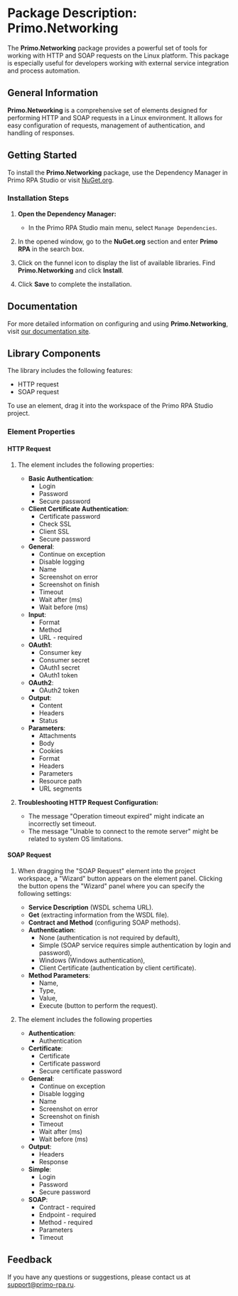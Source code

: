 # Package Description: Primo.Networking

The **Primo.Networking** package provides a powerful set of tools for working with HTTP and SOAP requests on the Linux platform. This package is especially useful for developers working with external service integration and process automation.

## General Information

**Primo.Networking** is a comprehensive set of elements designed for performing HTTP and SOAP requests in a Linux environment. It allows for easy configuration of requests, management of authentication, and handling of responses.

## Getting Started

To install the **Primo.Networking** package, use the Dependency Manager in Primo RPA Studio or visit [NuGet.org](https://www.nuget.org/).

### Installation Steps

1. **Open the Dependency Manager:**
   - In the Primo RPA Studio main menu, select `Manage Dependencies`.

2. In the opened window, go to the **NuGet.org** section and enter **Primo RPA** in the search box.

3. Click on the funnel icon to display the list of available libraries. Find **Primo.Networking** and click **Install**.

4. Click **Save** to complete the installation.

## Documentation

For more detailed information on configuring and using **Primo.Networking**, visit [our documentation site](https://docs.primo-rpa.com).

## Library Components

The library includes the following features:

- HTTP request
- SOAP request

To use an element, drag it into the workspace of the Primo RPA Studio project.

### Element Properties

#### HTTP Request

1. The element includes the following properties:
   - **Basic Authentication**:
     - Login
     - Password
     - Secure password
   - **Client Certificate Authentication**:
     - Certificate password
     - Check SSL
     - Client SSL
     - Secure password
   - **General**:
     - Continue on exception
     - Disable logging
     - Name
     - Screenshot on error
     - Screenshot on finish
     - Timeout
     - Wait after (ms)
     - Wait before (ms)
   - **Input**:
     - Format
     - Method
     - URL - required
   - **OAuth1**:
     - Consumer key
     - Consumer secret
     - OAuth1 secret
     - OAuth1 token
   - **OAuth2**:
     - OAuth2 token
   - **Output**:
     - Content
     - Headers
     - Status
   - **Parameters**:
     - Attachments
     - Body
     - Cookies
     - Format
     - Headers
     - Parameters
     - Resource path
     - URL segments

2. **Troubleshooting HTTP Request Configuration:**
   - The message "Operation timeout expired" might indicate an incorrectly set timeout.
   - The message "Unable to connect to the remote server" might be related to system OS limitations.

#### SOAP Request

1. When dragging the "SOAP Request" element into the project workspace, a "Wizard" button appears on the element panel. Clicking the button opens the "Wizard" panel where you can specify the following settings:
   - **Service Description** (WSDL schema URL).
   - **Get** (extracting information from the WSDL file).
   - **Contract and Method** (configuring SOAP methods).
   - **Authentication**:
     - None (authentication is not required by default),
     - Simple (SOAP service requires simple authentication by login and password),
     - Windows (Windows authentication),
     - Client Certificate (authentication by client certificate).
   - **Method Parameters**:
     - Name,
     - Type,
     - Value,
     - Execute (button to perform the request).

2. The element includes the following properties
   - **Authentication**:
     - Authentication
   - **Certificate**:
     - Certificate
     - Certificate password
     - Secure certificate password
   - **General**:
     - Continue on exception
     - Disable logging
     - Name
     - Screenshot on error
     - Screenshot on finish
     - Timeout
     - Wait after (ms)
     - Wait before (ms)
   - **Output**:
     - Headers
     - Response
   - **Simple**:
     - Login
     - Password
     - Secure password
   - **SOAP**:
     - Contract - required
     - Endpoint - required
     - Method - required
     - Parameters
     - Timeout

## Feedback

If you have any questions or suggestions, please contact us at [support@primo-rpa.ru](mailto:support@primo-rpa.ru).
